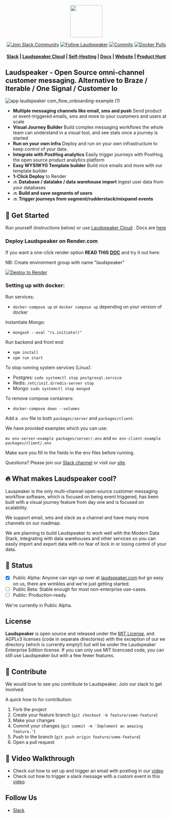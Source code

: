 <p align="center"><a  href="https://laudspeaker.com/"><img  src="https://user-images.githubusercontent.com/7728266/194206039-0faecc9d-c500-4c64-8401-dfbefe501e4a.png"  height="100"/></a></p>

<p align="center">
<a href='https://laudspeakerusers.slack.com/ssb/redirect'><img alt="Join Slack Community" src="https://img.shields.io/badge/slack%20community-join-green"/></a>
<a href='https://twitter.com/laudspeaker'><img alt="Follow Laudspeaker" src="https://img.shields.io/badge/%40laudspeaker-follow-blue"/></a>
<a href='https://img.shields.io/github/commit-activity/m/laudspeaker/laudspeaker'><img alt="Commits" src="https://img.shields.io/github/commit-activity/m/laudspeaker/laudspeaker"/></a>
<a href='https://hub.docker.com/repository/docker/laudspeaker/laudspeaker'><img alt="Docker Pulls" src="https://img.shields.io/docker/pulls/laudspeaker/laudspeaker"></a>

<h4 align="center">
  <a href="https://join.slack.com/t/laudspeakerusers/shared_invite/zt-1li25huaq-BljJUA1Zm8dXvbZViAbMwg">Slack</a> |
  <a href="https://app.laudspeaker.com/login/">Laudspeaker Cloud</a> |
  <a href="https://laudspeaker.com/docs/guides/category/deploy">Self-Hosting</a> |
  <a href="https://laudspeaker.com/docs/guides/overview/intro/">Docs</a> |
  <a href="https://laudspeaker.com/">Website</a> |
  <a href="https://www.producthunt.com/posts/laudspeaker/">Product Hunt</a>
</h4>
  
</p>

## Laudspeaker - Open Source omni-channel customer messaging. Alternative to Braze / Iterable / One Signal / Customer Io

![app laudspeaker com_flow_onboarding-example (1)](https://user-images.githubusercontent.com/7728266/208761386-5dfe6803-16d1-47ca-98f4-45d77ff6058e.png)

- **Multiple messaging channels like email, sms and push** Send product or event-triggered emails, sms and more to your customers and users at scale
- **Visual Journey Builder** Build complex messaging workflows the whole team can understand in a visual tool, and see stats once a journey is started
- **Run on your own infra** Deploy and run on your own infrastructure to keep control of your data.
- **Integrate with PostHog analytics** Easily trigger journeys with PostHog, the open source product analytics platform
- **Easy WYSIWYG Template builder** Build nice emails and more with our template builder
- **1-Click Deploy** to Render
- 🔜 **Database / datalake / data warehouse import** ingest user data from your databases
- 🔜 **Build and save segments of users**
- 🔜 **Trigger journeys from segment/rudderstack/mixpanel events**

## 🚀 Get Started

Run yourself (instructions below) or use [Laudspeaker Cloud](https://app.laudspeaker.com/login) . Docs are [here](https://laudspeaker.com/docs/guides/overview/intro/)

### Deploy Laudspeaker on Render.com

If you want a one-click render option **READ THIS** <a href="https://laudspeaker.com/docs/guides/deploy/options">**DOC**</a> and try it out here:

NB: Create environment group with name "laudspeaker" 

<a href="https://render.com/deploy?repo=https://github.com/laudspeaker/laudspeaker/tree/production">
<img src="https://render.com/images/deploy-to-render-button.svg" alt="Deploy to Render">
</a>

### Setting up with docker:

Run services:

- `docker-compose up` or `docker compose up` depending on your version of docker

Instantiate Mongo:

- `mongosh --eval "rs.initiate()"`

Run backend and front end:

- `npm install`
- `npm run start`

To stop running system services (Linux):

- Postgres: `sudo systemctl stop postgresql.service`
- Redis: `/etc/init.d/redis-server stop`
- Mongo: `sudo systemctl stop mongod`

To remove compose containers:

- `docker-compose down --volumes`

Add a `.env` file to both `packages/server` and `packages/client`.

We have provided examples which you can use:

`mv env-server-example packages/server/.env` and `mv env-client-example packages/client/.env`

Make sure you fill in the fields in the env files before running.

Questions? Please join our [Slack channel](https://join.slack.com/t/laudspeakerusers/shared_invite/zt-1io0f6u50-rSCnNtqkJT6QIdbPOyJh6g) or visit our [site](https://laudspeaker.com/).

## 🔥 What makes Laudspeaker cool?

Lauspeaker is the only multi-channel open-source customer messaging workflow software, which is focused on being event triggered, has been built with a visual journey feature from day one and is focused on scalability.

We support email, sms and slack as a channel and have many more channels on our roadmap.

We are planning to build Laudspeaker to work well with the Modern Data Stack, integrating with data warehouses and other services so you can easily import and export data with no fear of lock in or losing control of your data.

## 🐥 Status

- [x] Public Alpha: Anyone can sign up over at [laudspeaker.com](https://laudspeaker.com) but go easy on us, there are wrinkles and we're just getting started.
- [ ] Public Beta: Stable enough for most non-enterprise use-cases.
- [ ] Public: Production-ready.

We're currently in Public Alpha.

## License

**Laudspeaker** is open source and released under the [MIT License][mit_license], and AGPLv3 licenses (code in separate directories) with the exception of our ee directory (which is currently empty!) but will be under the Laudspeaker Enterprise Edition license. If you can only use MIT licencsed code, you can still use Laudspeaker but with a few fewer features.

## 🌱 Contribute

We would love to see you contribute to Laudspeaker. Join our slack to get involved.

A quick how to for contribution:

1. Fork the project
2. Create your feature branch (`git checkout -b feature/some-feature`)
3. Make your changes
4. Commit your changes (`git commit -m 'Implement an amazing feature.'`)
5. Push to the branch (`git push origin feature/some-feature`)
6. Open a pull request

## 🎥 Video Walkthrough

- Check out how to set up and trigger an email with posthog in our [video](https://vimeo.com/763728112)
- Check out how to trigger a slack message with a custom event in this [video](https://www.loom.com/share/8e1d349ceed24d2bb50280db36b19214)

## Follow Us

- [Slack][slack]

[slack]: https://join.slack.com/t/laudspeakerusers/shared_invite/zt-1li25huaq-BljJUA1Zm8dXvbZViAbMwg
[twitter]: https://twitter.com/laudspeaker
[mit_license]: https://opensource.org/licenses/MIT

<!---
-  [Laudspeaker Blog][laudspeaker-blog]

-  [LinkedIn][linkedin]

-  [dev.to][devto]

-  [Medium][medium]

-  [YouTube][youtube]

-  [HackerNews][hackernews]

-  [Product Hunt][producthunt]
-->

<!---[devto]: https://dev.to/rudderstack
[youtube]: https://www.youtube.com/channel/UCgV-B77bV_-LOmKYHw8jvBw
[laudspeaker-blog]: https://laudspeaker.com/blog/
[hackernews]: https://news.ycombinator.com/
[producthunt]: https://www.producthunt.com/posts/laudspeaker
[agplv3_license]: https://www.gnu.org/licenses/agpl-3.0-standalone.html
[laudspeaker_ee_license]: https://www.mongodb.com/licensing/server-side-public-license

-->
